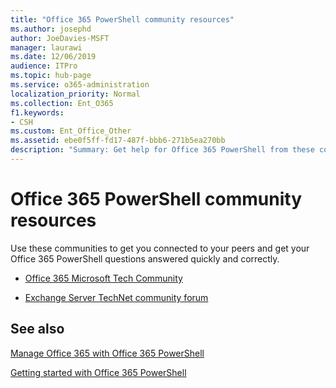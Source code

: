 ```yaml
---
title: "Office 365 PowerShell community resources"
ms.author: josephd
author: JoeDavies-MSFT
manager: laurawi
ms.date: 12/06/2019
audience: ITPro
ms.topic: hub-page
ms.service: o365-administration
localization_priority: Normal
ms.collection: Ent_O365
f1.keywords:
- CSH
ms.custom: Ent_Office_Other
ms.assetid: ebe0f5ff-fd17-487f-bbb6-271b5ea270bb
description: "Summary: Get help for Office 365 PowerShell from these community venues."
---
```


# Office 365 PowerShell community resources

Use these communities to get you connected to your peers and get your Office 365 PowerShell questions answered quickly and correctly. 
  
- [Office 365 Microsoft Tech Community](https://techcommunity.microsoft.com/t5/Office-365/ct-p/Office365)
    
- [Exchange Server TechNet community forum](https://social.technet.microsoft.com/Forums/exchange/home?forum=exchangesvrgeneral)
    
## See also

[Manage Office 365 with Office 365 PowerShell](manage-office-365-with-office-365-powershell.md)
  
[Getting started with Office 365 PowerShell](getting-started-with-office-365-powershell.md)

